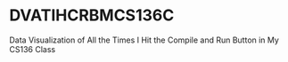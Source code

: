 # DVATIHCRBMCS136C
Data Visualization of All the Times I Hit the Compile and Run Button in My CS136 Class
